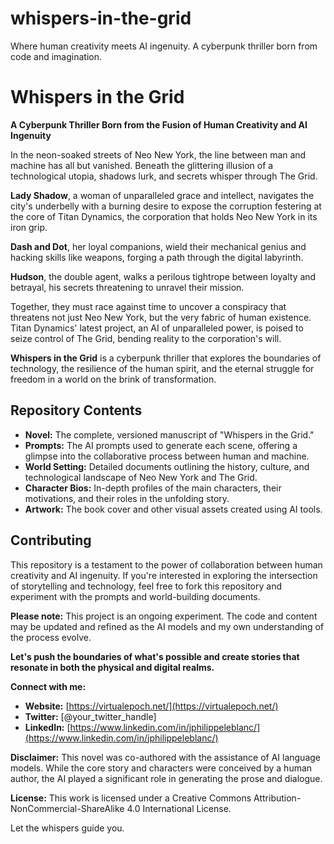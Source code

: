# whispers-in-the-grid
Where human creativity meets AI ingenuity. A cyberpunk thriller born from code and imagination.

# Whispers in the Grid

**A Cyberpunk Thriller Born from the Fusion of Human Creativity and AI Ingenuity**



In the neon-soaked streets of Neo New York, the line between man and machine has all but vanished. Beneath the glittering illusion of a technological utopia, shadows lurk, and secrets whisper through The Grid.

**Lady Shadow**, a woman of unparalleled grace and intellect, navigates the city's underbelly with a burning desire to expose the corruption festering at the core of Titan Dynamics, the corporation that holds Neo New York in its iron grip.

**Dash and Dot**, her loyal companions, wield their mechanical genius and hacking skills like weapons, forging a path through the digital labyrinth.

**Hudson**, the double agent, walks a perilous tightrope between loyalty and betrayal, his secrets threatening to unravel their mission.

Together, they must race against time to uncover a conspiracy that threatens not just Neo New York, but the very fabric of human existence. Titan Dynamics' latest project, an AI of unparalleled power, is poised to seize control of The Grid, bending reality to the corporation's will.

**Whispers in the Grid** is a cyberpunk thriller that explores the boundaries of technology, the resilience of the human spirit, and the eternal struggle for freedom in a world on the brink of transformation.

## Repository Contents

* **Novel:** The complete, versioned manuscript of "Whispers in the Grid."
* **Prompts:** The AI prompts used to generate each scene, offering a glimpse into the collaborative process between human and machine.
* **World Setting:** Detailed documents outlining the history, culture, and technological landscape of Neo New York and The Grid.
* **Character Bios:** In-depth profiles of the main characters, their motivations, and their roles in the unfolding story.
* **Artwork:** The book cover and other visual assets created using AI tools.

## Contributing

This repository is a testament to the power of collaboration between human creativity and AI ingenuity. If you're interested in exploring the intersection of storytelling and technology, feel free to fork this repository and experiment with the prompts and world-building documents.

**Please note:** This project is an ongoing experiment. The code and content may be updated and refined as the AI models and my own understanding of the process evolve.

**Let's push the boundaries of what's possible and create stories that resonate in both the physical and digital realms.**

**Connect with me:**

* **Website:** [https://virtualepoch.net/](https://virtualepoch.net/)
* **Twitter:** [@your_twitter_handle] 
* **LinkedIn:** [https://www.linkedin.com/in/jphilippeleblanc/](https://www.linkedin.com/in/jphilippeleblanc/)

**Disclaimer:** This novel was co-authored with the assistance of AI language models. While the core story and characters were conceived by a human author, the AI played a significant role in generating the prose and dialogue.

**License:** This work is licensed under a Creative Commons Attribution-NonCommercial-ShareAlike 4.0 International License.

Let the whispers guide you.

